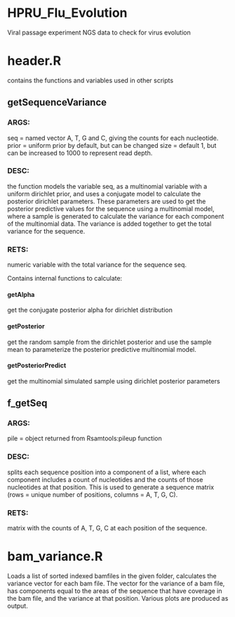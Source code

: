 # HPRU_Flu_Evolution
Viral passage experiment NGS data to check for virus evolution

# header.R
contains the functions and variables used in other scripts

## getSequenceVariance
### ARGS:  
seq = named vector A, T, G and C, giving the counts for each nucleotide.
prior = uniform prior by default, but can be changed
size = default 1, but can be increased to 1000 to represent read depth.
### DESC:
the function models the variable seq, as a multinomial variable with a uniform dirichlet prior, and uses a conjugate model to calculate the posterior dirichlet parameters. These parameters are used to get the posterior predictive values for the sequence using a multinomial model, where a sample is generated to calculate the variance for each component of the multinomial data. The variance is added together to get the total variance for the sequence.  
### RETS:
numeric variable with the total variance for the sequence seq.  

Contains internal functions to calculate:  
#### getAlpha
get the conjugate posterior alpha for dirichlet distribution
#### getPosterior
get the random sample from the dirichlet posterior and use the sample mean to parameterize the posterior predictive multinomial model.
#### getPosteriorPredict
get the multinomial simulated sample using dirichlet posterior parameters 
  
## f_getSeq
### ARGS:
pile = object returned from Rsamtools:pileup function  
### DESC:
splits each sequence position into a component of a list, where each component includes a count of nucleotides and the counts of those nucleotides at that position. This is used to generate a sequence matrix (rows = unique number of positions, columns = A, T, G, C). 
### RETS:
matrix with the counts of A, T, G, C at each position of the sequence.  


# bam_variance.R
Loads a list of sorted indexed bamfiles in the given folder, calculates the variance vector for each bam file. The vector for the variance of a bam file, has components equal to the areas of the sequence that have coverage in the bam file, and the variance at that position. Various plots are produced as output.  


